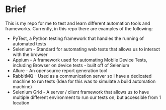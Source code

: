 # Brief

This is my repo for me to test and learn different automation tools and frameworks.
Currently, in this repo there are examples of the following:

- PyTest, a Python testing framework that handles the running of automated tests
- Selenium - Standard for automating web tests that allows us to interact with the browser
- Appium - A framework used for automating Mobile Device Tests, including Browser on device tests - built off of Selenium
- Allure - An opensource report generation tool
- RabbitMQ - Used as a communication server so I have a dedicated machine to run tests (Idea for this was to simulate a build automation machine)
- Selenium Grid - A server / client framework that allows us to have multiple different environment to run our tests on, but accessible from 1 location